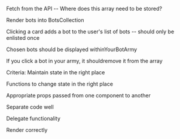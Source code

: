 Fetch from the API -- Where does this array need to be stored?

Render bots into BotsCollection

Clicking a card adds a bot to the user's list of bots -- should only be enlisted once

Chosen bots should be displayed withinYourBotArmy

If you click a bot in your army, it shouldremove it from the array

Criteria:
Maintain state in the right place

Functions to change state in the right place

Appropriate props passed from one component to another

Separate code well

Delegate functionality

Render correctly
